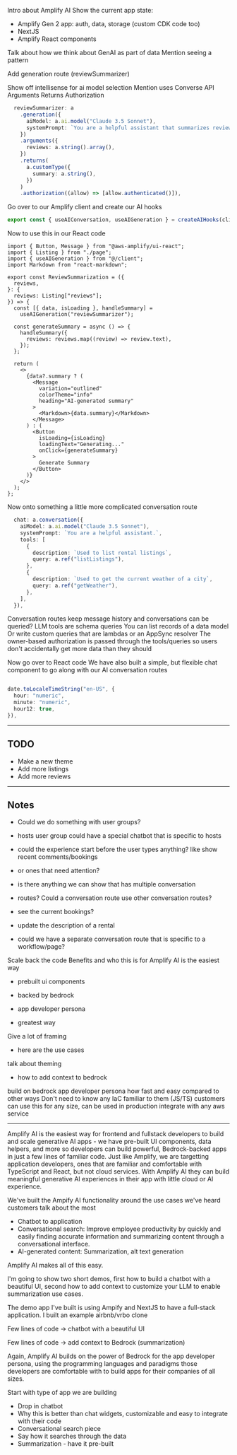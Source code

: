 Intro about Amplify AI
Show the current app state:

- Amplify Gen 2 app: auth, data, storage (custom CDK code too)
- NextJS
- Amplify React components

Talk about how we think about GenAI as part of data
Mention seeing a pattern

Add generation route (reviewSummarizer)

Show off intellisense for ai model selection
Mention uses Converse API
Arguments
Returns
Authorization

```ts
  reviewSummarizer: a
    .generation({
      aiModel: a.ai.model("Claude 3.5 Sonnet"),
      systemPrompt: `You are a helpful assistant that summarizes reviews. Give a concise summary of the supplied reviews. The summary should be between 20 and 200 characters.`,
    })
    .arguments({
      reviews: a.string().array(),
    })
    .returns(
      a.customType({
        summary: a.string(),
      })
    )
    .authorization((allow) => [allow.authenticated()]),
```

Go over to our Amplify client and create our AI hooks

```ts
export const { useAIConversation, useAIGeneration } = createAIHooks(client);
```

Now to use this in our React code

```tsx
import { Button, Message } from "@aws-amplify/ui-react";
import { Listing } from "./page";
import { useAIGeneration } from "@/client";
import Markdown from "react-markdown";

export const ReviewSummarization = ({
  reviews,
}: {
  reviews: Listing["reviews"];
}) => {
  const [{ data, isLoading }, handleSummary] =
    useAIGeneration("reviewSummarizer");

  const generateSummary = async () => {
    handleSummary({
      reviews: reviews.map((review) => review.text),
    });
  };

  return (
    <>
      {data?.summary ? (
        <Message
          variation="outlined"
          colorTheme="info"
          heading="AI-generated summary"
        >
          <Markdown>{data.summary}</Markdown>
        </Message>
      ) : (
        <Button
          isLoading={isLoading}
          loadingText="Generating..."
          onClick={generateSummary}
        >
          Generate Summary
        </Button>
      )}
    </>
  );
};
```

Now onto something a little more complicated
conversation route

```ts
  chat: a.conversation({
    aiModel: a.ai.model("Claude 3.5 Sonnet"),
    systemPrompt: `You are a helpful assistant.`,
    tools: [
      {
        description: `Used to list rental listings`,
        query: a.ref("listListings"),
      },
      {
        description: `Used to get the current weather of a city`,
        query: a.ref("getWeather"),
      },
    ],
  }),
```

Conversation routes keep message history and conversations can be queried?
LLM tools are schema queries
You can list records of a data model
Or write custom queries that are lambdas or an AppSync resolver
The owner-based authorization is passed through the tools/queries so users don't accidentally get more data than they should

Now go over to React code
We have also built a simple, but flexible chat component to go along with our AI conversation routes

```tsx

```

```ts
date.toLocaleTimeString("en-US", {
  hour: "numeric",
  minute: "numeric",
  hour12: true,
}),
```

---

## TODO

- Make a new theme
- Add more listings
- Add more reviews

---

## Notes

- Could we do something with user groups?
- hosts user group could have a special chatbot that is specific to hosts
- could the experience start before the user types anything? like show recent comments/bookings
- or ones that need attention?

- is there anything we can show that has multiple conversation
- routes? Could a conversation route use other conversation routes?
- see the current bookings?
- update the description of a rental
- could we have a separate conversation route that is specific to a workflow/page?

Scale back the code
Benefits and who this is for
Amplify AI is the easiest way

- prebuilt ui components
- backed by bedrock
- app developer persona

- greatest way

Give a lot of framing

- here are the use cases

talk about theming

- how to add context to bedrock

build on bedrock
app developer persona
how fast and easy compared to other ways
Don't need to know any IaC
familiar to them (JS/TS)
customers can use this for any size, can be used in production
integrate with any aws service

---

Amplify AI is the easiest way for frontend and fullstack developers to build and scale generative AI apps - we have pre-built UI components, data helpers, and more so developers can build powerful, Bedrock-backed apps in just a few lines of familiar code. Just like Amplify, we are targetting application developers, ones that are familiar and comfortable with TypeScript and React, but not cloud services. With Amplify AI they can build meaningful generative AI experiences in their app with little cloud or AI experience.

We've built the Ampify AI functionality around the use cases we've heard customers talk about the most

- Chatbot to application
- Conversational search: Improve employee productivity by quickly and easily finding accurate information and summarizing content through a conversational interface.
- AI-generated content: Summarization, alt text generation

Amplify AI makes all of this easy.

I'm going to show two short demos, first how to build a chatbot with a beautiful UI, second how to add context to customize your LLM to enable summarization use cases.

The demo app I've built is using Ampify and NextJS to have a full-stack application. I built an example airbnb/vrbo clone

Few lines of code → chatbot with a beautiful UI

Few lines of code → add context to Bedrock (summarization)

Again, Amplify AI builds on the power of Bedrock for the app developer persona, using the programming languages and paradigms those developers are comfortable with to build apps for their companies of all sizes.

Start with type of app we are building

- Drop in chatbot
- Why this is better than chat widgets, customizable and easy to integrate with their code
- Conversational search piece
- Say how it searches through the data
- Summarization - have it pre-built
